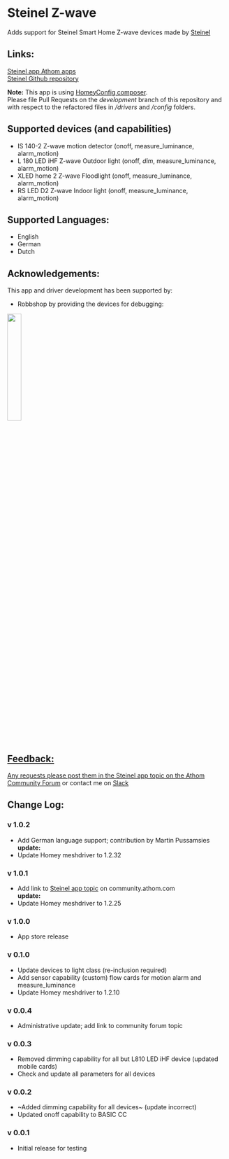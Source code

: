 # Steinel Z-wave

Adds support for Steinel Smart Home Z-wave devices made by [Steinel](https://www.steinel.de/en/smart-home/)

## Links:
[Steinel app Athom apps](https://apps.athom.com/app/de.Steinel)                    
[Steinel Github repository](https://github.com/TedTolboom/de.Steinel)   

**Note:** This app is using [HomeyConfig composer](https://www.npmjs.com/package/node-homey-config-composer).   
Please file Pull Requests on the *development* branch of this repository and with respect to the refactored files in _/drivers_ and _/config_ folders.   

## Supported devices (and capabilities)
* IS 140-2 Z-wave motion detector (onoff, measure_luminance, alarm_motion)   
* L 180 LED iHF Z-wave Outdoor light (onoff, *dim*, measure_luminance, alarm_motion)   
* XLED home 2 Z-wave Floodlight (onoff, measure_luminance, alarm_motion)   
* RS LED D2 Z-wave Indoor light (onoff, measure_luminance, alarm_motion)   

## Supported Languages:
* English   
* German   
* Dutch

## Acknowledgements:
This app and driver development has been supported by:   

* Robbshop by providing the devices for debugging:   
<a href="https://www.robbshop.nl/heat-it-wandthermostaat-zwaveplus-zwart">
  <img src="https://www.robbshop.nl/skin/frontend/robbshop/default/images/logo.svg" width="25%">

 ## Feedback:   

 Any requests please post them in the [Steinel app topic on the Athom Community Forum](https://community.athom.com/t/167) or contact me on [Slack](https://athomcommunity.slack.com/team/tedtolboom)   

## Change Log:
### v 1.0.2  
* Add German language support; contribution by Martin Pussamsies        
**update:**   
* Update Homey meshdriver to 1.2.32    

### v 1.0.1   
* Add link to [Steinel app topic](https://community.athom.com/t/167) on community.athom.com   
**update:**   
* Update Homey meshdriver to 1.2.25    

### v 1.0.0   
* App store release   

### v 0.1.0
* Update devices to light class (re-inclusion required)    
* Add sensor capability (custom) flow cards for motion alarm and measure_luminance    
* Update Homey meshdriver to 1.2.10      

### v 0.0.4
* Administrative update; add link to community forum topic    

### v 0.0.3
* Removed dimming capability for all but L810 LED iHF device (updated mobile cards)
* Check and update all parameters for all devices

### v 0.0.2
* ~Added dimming capability for all devices~ (update incorrect)
* Updated onoff capability to BASIC CC  

### v 0.0.1
* Initial release for testing
